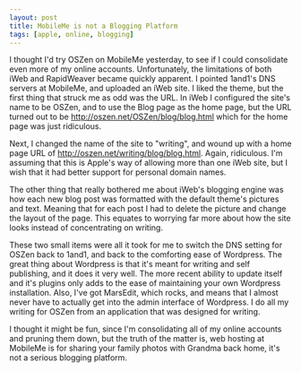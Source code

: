 ```yaml
--- 
layout: post
title: MobileMe is not a Blogging Platform
tags: [apple, online, blogging]
---
```


I thought I'd try OSZen on MobileMe yesterday, to see if I could consolidate even more of my online accounts. Unfortunately, the limitations of both iWeb and RapidWeaver became quickly apparent. I pointed 1and1's DNS servers at MobileMe, and uploaded an iWeb site. I liked the theme, but the first thing that struck me as odd was the URL. In iWeb I configured the site's name to be OSZen, and to use the Blog page as the home page, but the URL turned out to be http://oszen.net/OSZen/blog/blog.html which for the home page was just ridiculous.

Next, I changed the name of the site to "writing", and wound up with a home page URL of http://oszen.net/writing/blog/blog.html. Again, ridiculous. I'm assuming that this is Apple's way of allowing more than one iWeb site, but I wish that it had better support for personal domain names.

The other thing that really bothered me about iWeb's blogging engine was how each new blog post was formatted with the default theme's pictures and text. Meaning that for each post I had to delete the picture and change the layout of the page. This equates to worrying far more about how the site looks instead of concentrating on writing.

These two small items were all it took for me to switch the DNS setting for OSZen back to 1and1, and back to the comforting ease of Wordpress. The great thing about Wordpress is that it's meant for writing and self publishing, and it does it very well. The more recent ability to update itself and it's plugins only adds to the ease of maintaining your own Wordpress installation. Also, I've got MarsEdit, which rocks, and means that I almost never have to actually get into the admin interface of Wordpress. I do all my writing for OSZen from an application that was designed for writing.

I thought it might be fun, since I'm consolidating all of my online accounts and pruning them down, but the truth of the matter is, web hosting at MobileMe is for sharing your family photos with Grandma back home, it's not a serious blogging platform.

